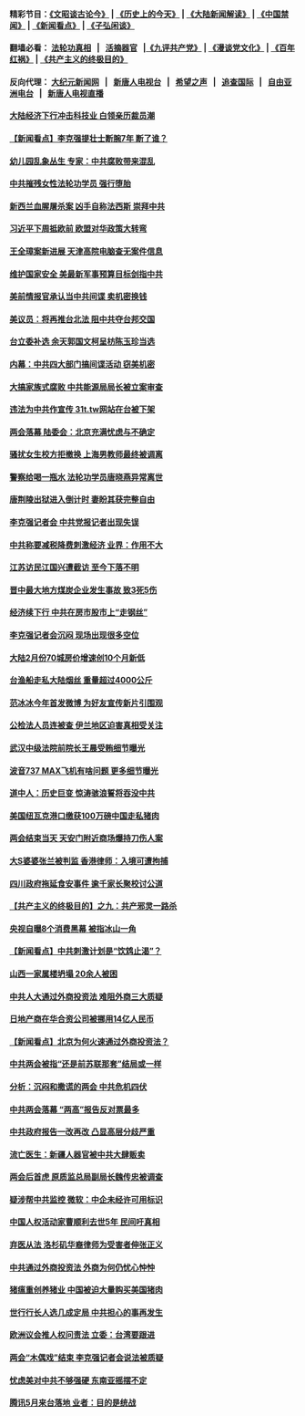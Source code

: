 #### 精彩节目：[《文昭谈古论今》](http://134.209.198.168/wenzhao) | [《历史上的今天》](http://134.209.198.168/today-in-history) | [《大陆新闻解读》](http://134.209.198.168/ntdtv-comedy) | [《中国禁闻》](http://134.209.198.168/ntdtv-news) | [《新闻看点》](http://134.209.198.168/news-insight) | [《子弘闲谈》](http://134.209.198.168/zihongxiantan/) 

 #### 翻墙必看： [法轮功真相](http://134.209.198.168:10000/videos/truth.html) &nbsp;&nbsp;|&nbsp;&nbsp; [活摘器官](http://134.209.198.168:10000/videos/res/Organs/) &nbsp;&nbsp;|[《九评共产党》](http://134.209.198.168:10000/videos/jiuping) | [《漫谈党文化》](http://134.209.198.168:10000/videos/mtdwh) | [《百年红祸》](http://134.209.198.168:10000/videos/bnhh) | [《共产主义的终极目的》](http://134.209.198.168:10000/videos/res/zjmd) 

 #### 反向代理： [大纪元新闻网](http://134.209.198.168:10080/) &nbsp;&nbsp;|&nbsp;&nbsp; [新唐人电视台](http://134.209.198.168:8000/) &nbsp;&nbsp;|&nbsp;&nbsp; [希望之声](http://134.209.198.168:8200/) &nbsp;&nbsp;|&nbsp;&nbsp; [追查国际](http://134.209.198.168:10010/) &nbsp;&nbsp;|&nbsp;&nbsp; [自由亚洲电台](http://134.209.198.168:9800/) &nbsp;&nbsp;|&nbsp;&nbsp; [新唐人电视直播](http://134.209.198.168/) 

#### [大陆经济下行冲击科技业 白领亲历裁员潮](../pages/nsc413/n11118308.md?t=03162136) 

#### [【新闻看点】李克强提壮士断腕7年 断了谁？](../pages/nsc413/n11118349.md?t=03162136) 

#### [幼儿园乱象丛生 专家：中共腐败带来混乱](../pages/nsc413/n11118329.md?t=03162136) 

#### [中共摧残女性法轮功学员 强行堕胎](../pages/nsc413/n11116154.md?t=03162136) 

#### [新西兰血腥屠杀案 凶手自称法西斯 崇拜中共](../pages/nsc413/n11118150.md?t=03162136) 

#### [习近平下周抵欧前 欧盟对华政策大转弯](../pages/nsc413/n11118309.md?t=03162136) 

#### [王全璋案新进展 天津高院电脑查无案件信息](../pages/nsc413/n11118135.md?t=03162136) 

#### [维护国家安全 美最新军事预算目标剑指中共](../pages/nsc413/n11118290.md?t=03162136) 

#### [美前情报官承认当中共间谍 卖机密换钱](../pages/nsc413/n11118166.md?t=03162136) 

#### [美议员：将再推台北法 阻中共夺台邦交国](../pages/nsc413/n11118238.md?t=03162136) 


#### [台立委补选 余天郭国文柯呈枋陈玉珍当选](../pages/nsc413/n11118085.md?t=03162136) 

#### [内幕：中共四大部门搞间谍活动 窃美机密](../pages/nsc413/n11117320.md?t=03162136) 

#### [大搞家族式腐败 中共能源局局长被立案审查](../pages/nsc413/n11118049.md?t=03162136) 

#### [违法为中共作宣传 31t.tw网站在台被下架](../pages/nsc413/n11117974.md?t=03162136) 

#### [两会落幕 陆委会：北京充满忧虑与不确定](../pages/nsc413/n11118000.md?t=03162136) 

#### [骚扰女生校方拒撤换 上海男教师最终被调离](../pages/nsc413/n11117838.md?t=03162136) 

#### [警察给喝一瓶水 法轮功学员唐晓燕异常离世](../pages/nsc413/n11115624.md?t=03162136) 

#### [唐荆陵出狱进入倒计时 妻盼其获完整自由](../pages/nsc413/n11115705.md?t=03162136) 

#### [李克强记者会 中共党报记者出现失误](../pages/nsc413/n11117742.md?t=03162136) 

#### [中共称要减税降费刺激经济 业界：作用不大](../pages/nsc413/n11117605.md?t=03162136) 

#### [江苏访民江国兴遭截访 至今下落不明](../pages/nsc413/n11117710.md?t=03162136) 

#### [晋中最大地方煤炭企业发生事故 致3死5伤](../pages/nsc413/n11117730.md?t=03162136) 

#### [经济续下行 中共在房市股市上“走钢丝”](../pages/nsc413/n11117205.md?t=03162136) 

#### [李克强记者会沉闷 现场出现很多空位](../pages/nsc413/n11117490.md?t=03162136) 

#### [大陆2月份70城房价增速创10个月新低](../pages/nsc413/n11117276.md?t=03162136) 

#### [台渔船走私大陆烟丝 重量超过4000公斤](../pages/nsc413/n11117455.md?t=03162136) 

#### [范冰冰今年首发微博 为好友宣传新片引围观](../pages/nsc413/n11117033.md?t=03162136) 

#### [公检法人员连被查 伊兰地区迫害真相受关注](../pages/nsc413/n11117345.md?t=03162136) 

#### [武汉中级法院前院长王晨受贿细节曝光](../pages/nsc413/n11116865.md?t=03162136) 

#### [波音737 MAX飞机有啥问题 更多细节曝光](../pages/nsc413/n11117173.md?t=03162136) 

#### [道中人：历史巨变 惊涛骇浪誓将吞没中共](../pages/nsc413/n11116831.md?t=03162136) 

#### [美国纽瓦克港口缴获100万磅中国走私猪肉](../pages/nsc413/n11117006.md?t=03162136) 

#### [两会结束当天 天安门附近商场爆持刀伤人案](../pages/nsc413/n11116957.md?t=03162136) 

#### [大S婆婆张兰被判监 香港律师：入境可遭拘捕](../pages/nsc413/n11114268.md?t=03162136) 

#### [四川政府拖延食安事件 逾千家长聚校讨公道](../pages/nsc413/n11117021.md?t=03162136) 

#### [【共产主义的终极目的】之九：共产邪灵一路杀](../pages/nsc413/n11114139.md?t=03162136) 

#### [央视自曝8个消费黑幕 被指冰山一角](../pages/nsc413/n11116872.md?t=03162136) 

#### [【新闻看点】中共刺激计划是“饮鸩止渴”？](../pages/nsc413/n11116689.md?t=03162136) 

#### [山西一家属楼坍塌 20余人被困](../pages/nsc413/n11116897.md?t=03162136) 

#### [中共人大通过外商投资法 难阻外商三大质疑](../pages/nsc413/n11116492.md?t=03162136) 

#### [日地产商在华合资公司被挪用14亿人民币](../pages/nsc413/n11116842.md?t=03162136) 

#### [【新闻看点】北京为何火速通过外商投资法？](../pages/nsc413/n11116196.md?t=03162136) 

#### [中共两会被指“还是前苏联那套”结局或一样](../pages/nsc413/n11116424.md?t=03162136) 

#### [分析：沉闷和撒谎的两会 中共危机四伏](../pages/nsc413/n11116375.md?t=03162136) 

#### [中共两会落幕 “两高”报告反对票最多](../pages/nsc413/n11116813.md?t=03162136) 

#### [中共政府报告一改再改 凸显高层分歧严重](../pages/nsc413/n11116386.md?t=03162136) 

#### [流亡医生：新疆人器官被中共大肆贩卖](../pages/nsc413/n11116696.md?t=03162136) 

#### [两会后首虎 原质监总局副局长魏传忠被调查](../pages/nsc413/n11116411.md?t=03162136) 

#### [疑涉帮中共监控 微软：中企未经许可用标识](../pages/nsc413/n11116319.md?t=03162136) 

#### [中国人权活动家曹顺利去世5年 民间吁真相](../pages/nsc413/n11116421.md?t=03162136) 

#### [弃医从法 洛杉矶华裔律师为受害者伸张正义](../pages/nsc413/n11115266.md?t=03162136) 

#### [中共通过外商投资法 外商为何仍忧心忡忡](../pages/nsc413/n11116297.md?t=03162136) 

#### [猪瘟重创养猪业 中国被迫大量购买美国猪肉](../pages/nsc413/n11116275.md?t=03162136) 

#### [世行行长人选几成定局 中共担心的事再发生](../pages/nsc413/n11116039.md?t=03162136) 

#### [欧洲议会推人权问责法 立委：台湾要跟进](../pages/nsc413/n11115966.md?t=03162136) 

#### [两会“木偶戏”结束 李克强记者会说法被质疑](../pages/nsc413/n11116205.md?t=03162136) 

#### [忧虑美对中共不够强硬 东南亚摇摆不定](../pages/nsc413/n11113733.md?t=03162136) 

#### [腾讯5月来台落地 业者：目的是统战](../pages/nsc413/n11115963.md?t=03162136) 


